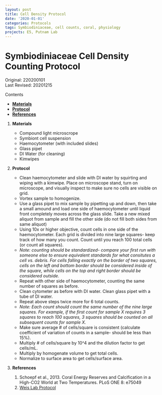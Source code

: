 ```yaml
---
layout: post
title: Cell Density Protocol
date: '2020-01-01'
categories: Protocols
tags: Symbiodiniaceae, cell counts, coral, physiology
projects: E5, Putnam Lab
---
```


# Symbiodiniaceae Cell Density Counting Protocol

Original: 220200101   
Last Revised: 20201215

Contents  
- [**Materials**](#Materials)    
- [**Protocol**](#Protocol)  
- [**References**](#References)  
 
1. <a name="Materials"></a> **Materials**
    - 	Compound light microscrope
    -  Symbiont cell suspension
    - 	Haemocytometer (with included slides)
    - 	Glass pipet
    - 	DI Water (for cleaning)
    -  Kimwipes

2. <a name="Protocol"></a> **Protocol**
	- Clean haemocytometer and slide with DI water by squirting and wiping with a kimwipe. Place on microscope stand, turn on microscope, and visually inspect to make sure no cells are visible on grid.
	- Vortex sample to homogenize.
	- Use a glass pipet to mix sample by pipetting up and down, then take a small amound and load one side of haemocytometer until liquid front completely moves across the glass slide. Take a new mixed aliquot from sample and fill the other side (do not fill both sides from same aliquot)
	- Using 10x or higher objective, count cells in one side of the haemocytometer. Each grid is divided into nine large squares- keep track of how many you count. Count until you reach 100 total cells (or count all squares).
	- *Note: counting should be standardized- compare your first run with someone else to ensure equivalent standards for what consitutes a cell vs. debris. For cells falling exactly on the border of two squares, cells on the left and bottom border should be considered inside of the square, while cells on the top and right border should be considered outside.* 
	- Repeat with other side of haemocytometer, counting the same number of squares as before.
	- Clean cytometer as before with DI water. Clean glass pipet with a tube of DI water.
	- Repeat above steps twice more for 6 total counts. 
	- *Note: Each count should count the same number of the nine large squares. For example, if the first count for sample X requires 3 squares to reach 100 squares, 3 squares should be counted on all subsequent counts for sample X.*
	- Make sure average # of cells/square is consistent (calculate coefficient of variation of counts in a sample- should be less than 15%).
	- Multiply # of cells/square by 10^4 and the dilution factor to get cells/mL.
	- Multiply by homogenate volume to get total cells.
	- Normalize to surface area to get cells/surface area.


4. <a name="References"></a> **References**

    1.  Schoepf et al., 2013. Coral Energy Reserves and Calcification in a High-CO2 World at Two Temperatures. PLoS ONE 8:
    	e75049
    2. [Weis Lab Protocol](http://people.oregonstate.edu/~weisv/assets/cellcounts.pdf)













	  
   
















	  
   
















